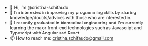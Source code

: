 - 👋 Hi, I’m @cristina-schifaudo
- 👀 I’m interested in improving my programming skills by sharing knowledge/doubts/advices with those who are interested in.
- 🌱 I recently graduated in biomedical engineering and I'm currently learning the major front-end technologies such as Javascript and Typescript with Angular and React.
- 📫 How to reach me: cristina.schifaudo@gmail.com

<!---
cristina-schifaudo/cristina-schifaudo is a ✨ special ✨ repository because its `README.md` (this file) appears on your GitHub profile.
You can click the Preview link to take a look at your changes.
--->
